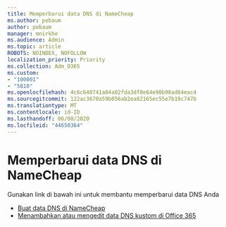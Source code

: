 ```yaml
---
title: Memperbarui data DNS di NameCheap
ms.author: pebaum
author: pebaum
manager: mnirkhe
ms.audience: Admin
ms.topic: article
ROBOTS: NOINDEX, NOFOLLOW
localization_priority: Priority
ms.collection: Adm_O365
ms.custom:
- "100001"
- "5810"
ms.openlocfilehash: 4c6c640741a04a02fda3df8e64e90b98ad84eac4
ms.sourcegitcommit: 122ac3670a59b056ab2ea82165ec55e7b19c747b
ms.translationtype: MT
ms.contentlocale: id-ID
ms.lasthandoff: 06/08/2020
ms.locfileid: "44650364"
---
```

# <a name="update-dns-records-at-namecheap"></a>Memperbarui data DNS di NameCheap

Gunakan link di bawah ini untuk membantu memperbarui data DNS Anda

- [Buat data DNS di NameCheap](https://docs.microsoft.com/microsoft-365/admin/dns/create-dns-records-at-namecheap?view=o365-worldwide)
- [Menambahkan atau mengedit data DNS kustom di Office 365](https://docs.microsoft.com/microsoft-365/admin/setup/add-domain#add-or-edit-custom-dns-records)